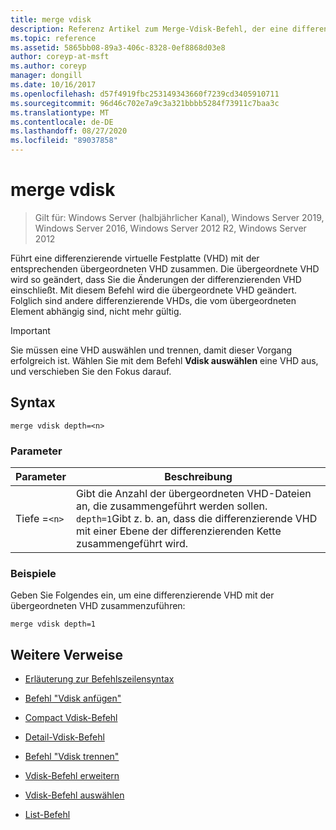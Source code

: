 ```yaml
---
title: merge vdisk
description: Referenz Artikel zum Merge-Vdisk-Befehl, der eine differenzierende virtuelle Festplatte (VHD) mit der entsprechenden übergeordneten VHD zusammenfasst.
ms.topic: reference
ms.assetid: 5865bb08-89a3-406c-8328-0ef8868d03e8
author: coreyp-at-msft
ms.author: coreyp
manager: dongill
ms.date: 10/16/2017
ms.openlocfilehash: d57f4919fbc253149343660f7239cd3405910711
ms.sourcegitcommit: 96d46c702e7a9c3a321bbbb5284f73911c7baa3c
ms.translationtype: MT
ms.contentlocale: de-DE
ms.lasthandoff: 08/27/2020
ms.locfileid: "89037858"
---
```

# <a name="merge-vdisk"></a>merge vdisk

> Gilt für: Windows Server (halbjährlicher Kanal), Windows Server 2019, Windows Server 2016, Windows Server 2012 R2, Windows Server 2012

Führt eine differenzierende virtuelle Festplatte (VHD) mit der entsprechenden übergeordneten VHD zusammen. Die übergeordnete VHD wird so geändert, dass Sie die Änderungen der differenzierenden VHD einschließt. Mit diesem Befehl wird die übergeordnete VHD geändert. Folglich sind andere differenzierende VHDs, die vom übergeordneten Element abhängig sind, nicht mehr gültig.

> [!IMPORTANT]
> Sie müssen eine VHD auswählen und trennen, damit dieser Vorgang erfolgreich ist. Wählen Sie mit dem Befehl **Vdisk auswählen** eine VHD aus, und verschieben Sie den Fokus darauf.

## <a name="syntax"></a>Syntax

```
merge vdisk depth=<n>
```

### <a name="parameters"></a>Parameter

| Parameter | Beschreibung |
| --------- | ----------- |
| Tiefe =`<n>` | Gibt die Anzahl der übergeordneten VHD-Dateien an, die zusammengeführt werden sollen. `depth=1`Gibt z. b. an, dass die differenzierende VHD mit einer Ebene der differenzierenden Kette zusammengeführt wird. |

### <a name="examples"></a>Beispiele

Geben Sie Folgendes ein, um eine differenzierende VHD mit der übergeordneten VHD zusammenzuführen:

```
merge vdisk depth=1
```

## <a name="additional-references"></a>Weitere Verweise

- [Erläuterung zur Befehlszeilensyntax](command-line-syntax-key.md)

- [Befehl "Vdisk anfügen"](attach-vdisk.md)

- [Compact Vdisk-Befehl](compact-vdisk.md)

- [Detail-Vdisk-Befehl](detail-vdisk.md)

- [Befehl "Vdisk trennen"](detach-vdisk.md)

- [Vdisk-Befehl erweitern](expand-vdisk.md)

- [Vdisk-Befehl auswählen](select-vdisk.md)

- [List-Befehl](list.md)
